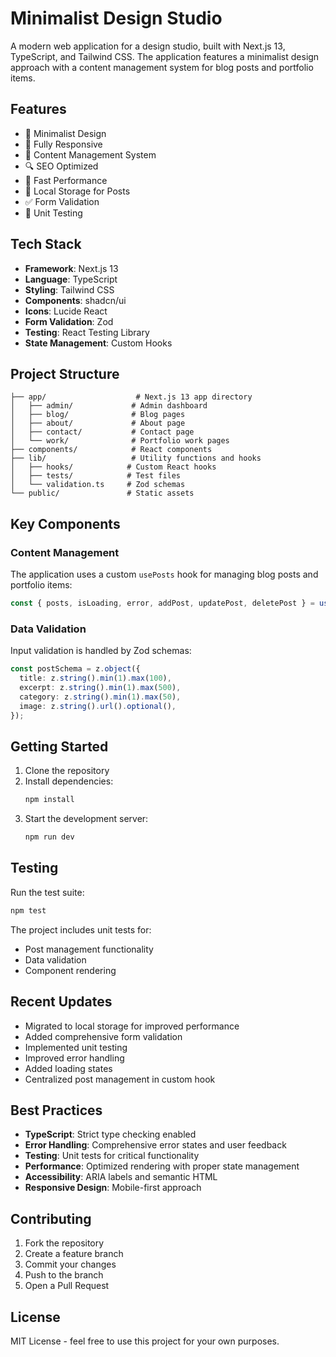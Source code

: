 # Minimalist Design Studio

A modern web application for a design studio, built with Next.js 13, TypeScript, and Tailwind CSS. The application features a minimalist design approach with a content management system for blog posts and portfolio items.

## Features

- 🎨 Minimalist Design
- 📱 Fully Responsive
- 📝 Content Management System
- 🔍 SEO Optimized
- 🚀 Fast Performance
- 💾 Local Storage for Posts
- ✅ Form Validation
- 🧪 Unit Testing

## Tech Stack

- **Framework**: Next.js 13
- **Language**: TypeScript
- **Styling**: Tailwind CSS
- **Components**: shadcn/ui
- **Icons**: Lucide React
- **Form Validation**: Zod
- **Testing**: React Testing Library
- **State Management**: Custom Hooks

## Project Structure

```
├── app/                    # Next.js 13 app directory
│   ├── admin/             # Admin dashboard
│   ├── blog/              # Blog pages
│   ├── about/             # About page
│   ├── contact/           # Contact page
│   └── work/              # Portfolio work pages
├── components/            # React components
├── lib/                   # Utility functions and hooks
│   ├── hooks/            # Custom React hooks
│   ├── tests/            # Test files
│   └── validation.ts     # Zod schemas
└── public/               # Static assets
```

## Key Components

### Content Management

The application uses a custom `usePosts` hook for managing blog posts and portfolio items:

```typescript
const { posts, isLoading, error, addPost, updatePost, deletePost } = usePosts();
```

### Data Validation

Input validation is handled by Zod schemas:

```typescript
const postSchema = z.object({
  title: z.string().min(1).max(100),
  excerpt: z.string().min(1).max(500),
  category: z.string().min(1).max(50),
  image: z.string().url().optional(),
});
```

## Getting Started

1. Clone the repository
2. Install dependencies:
   ```bash
   npm install
   ```
3. Start the development server:
   ```bash
   npm run dev
   ```

## Testing

Run the test suite:

```bash
npm test
```

The project includes unit tests for:
- Post management functionality
- Data validation
- Component rendering

## Recent Updates

- Migrated to local storage for improved performance
- Added comprehensive form validation
- Implemented unit testing
- Improved error handling
- Added loading states
- Centralized post management in custom hook

## Best Practices

- **TypeScript**: Strict type checking enabled
- **Error Handling**: Comprehensive error states and user feedback
- **Testing**: Unit tests for critical functionality
- **Performance**: Optimized rendering with proper state management
- **Accessibility**: ARIA labels and semantic HTML
- **Responsive Design**: Mobile-first approach

## Contributing

1. Fork the repository
2. Create a feature branch
3. Commit your changes
4. Push to the branch
5. Open a Pull Request

## License

MIT License - feel free to use this project for your own purposes.